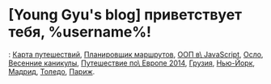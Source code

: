 # [Young Gyu's blog] приветствует тебя, %username%!

: [Карта путешествий][map], [Планировщик маршрутов][route-planner], [ООП в\ JavaScript][oopjs],
[Осло][oslo], [Весенние каникулы][spring-break], [Путешествие по\ Европе 2014][eurotrip-2014],
[Грузия][georgia], [Нью-Йорк][new-york], [Мадрид][madrid], [Толедо][toledo], [Париж][paris].

[eurotrip-2014]: /post/eurotrip-2014/
[georgia]: /post/georgia-2014-1/
[madrid]: /post/new-year-in-madrid/
[map]: /map/
[new-york]: /post/new-york-2014-1/
[oopjs]: /post/oopjs-1/
[oslo]: /post/oslo/
[paris]: /post/paris-2015/
[route-planner]: /route-planner/
[spring-break]: /post/spring-break-2014/
[toledo]: /post/toledo/

